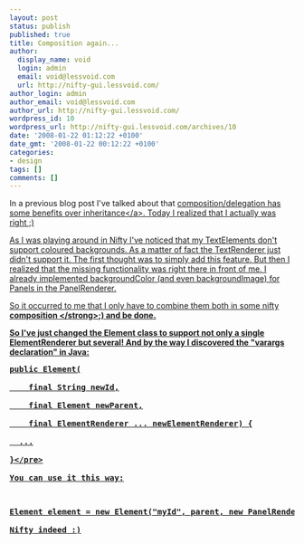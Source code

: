 ```yaml
---
layout: post
status: publish
published: true
title: Composition again...
author:
  display_name: void
  login: admin
  email: void@lessvoid.com
  url: http://nifty-gui.lessvoid.com/
author_login: admin
author_email: void@lessvoid.com
author_url: http://nifty-gui.lessvoid.com/
wordpress_id: 10
wordpress_url: http://nifty-gui.lessvoid.com/archives/10
date: '2008-01-22 01:12:22 +0100'
date_gmt: '2008-01-22 00:12:22 +0100'
categories:
- design
tags: []
comments: []
---
```

<p>In a previous blog post I've talked about that <a href="http:&#47;&#47;nifty-gui.lessvoid.com&#47;archives&#47;6" title="composition&#47;delegation is a good thing">composition&#47;delegation has some benefits over inheritance<&#47;a>. Today I realized that I actually was right ;)</p>
<p>As I was playing around in Nifty I've noticed that my TextElements don't support coloured backgrounds. As a matter of fact the TextRenderer just didn't support it. The first thought was to simply add this feature. But then I realized that the missing functionality was right there in front of me. I already implemented backgroundColor (and even backgroundImage) for Panels in the PanelRenderer.</p>
<p>So it occurred to me that I only have to combine them both in some nifty <strong>composition <&#47;strong>;) and be done.</p>
<p>So I've just changed the Element class to support not only a single ElementRenderer but several! And by the way I discovered the "varargs declaration" in Java:</p>
<pre lang="java5">public Element(<br />
    final String newId,<br />
    final Element newParent,<br />
    final ElementRenderer ... newElementRenderer) {<br />
  ...<br />
}<&#47;pre><br />
You can use it this way:</p>
<pre lang="java5">Element element = new Element("myId", parent, new PanelRenderer(), new TextRenderer());<&#47;pre><br />
Nifty indeed :)</p>
